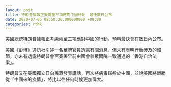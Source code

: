```yaml
---
layout: post
title: 特朗普據報正擬兩至三項應對中國行動　最快數日公布
date: 2020-07-05 08:50:26.000000000 +08:00
categories: rthk
---
```


美國總統特朗普據報正考慮兩至三項應對中國的行動，預料最快會在數日內公布。

美國《彭博》通訊社引述一名華府官員透露有關消息，但未有表明行動涉及的細節，亦未有透露特朗普會否簽署早前由國會參眾兩院一致通過的「香港自治法案」。

特朗普又在美國獨立日向民眾發表講話，再次將病毒歸咎於中國，並說美國將戰勝從「中國來的疫情」，將比以往任何時候更加偉大。

